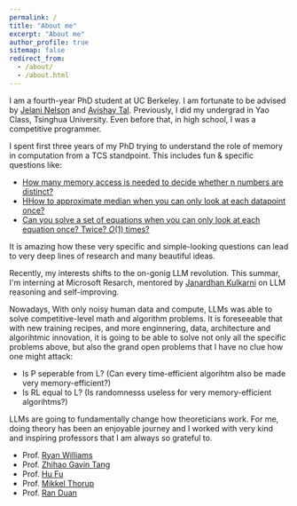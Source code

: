 ```yaml
---
permalink: /
title: "About me"
excerpt: "About me"
author_profile: true
sitemap: false
redirect_from: 
  - /about/
  - /about.html
---
```


I am a fourth-year PhD student at UC Berkeley. I am fortunate to be advised by [Jelani Nelson](https://people.eecs.berkeley.edu/~minilek/) and [Avishay Tal](https://www.avishaytal.org/). Previously, I did my undergrad in Yao Class, Tsinghua University. Even before that, in high school, I was a competitive programmer. 

I spent first three years of my PhD trying to understand the role of memory in computation from a TCS standpoint. This includes fun & specific questions like: 
+ [How many memory access is needed to decide whether n numbers are distinct?](https://arxiv.org/abs/2111.01759)
+ [HHow to approximate median when you can only look at each datapoint once?](https://dl.acm.org/doi/10.1145/3651610)
+ [Can you solve a set of equations when you can only look at each equation once? Twice? $O(1)$ times?](https://arxiv.org/abs/2310.08070)

It is amazing how these very specific and simple-looking questions can lead to very deep lines of research and many beautiful ideas.

Recently, my interests shifts to the on-gonig LLM revolution. This summar, I'm interning at Microsoft Resarch, mentored by [Janardhan Kulkarni](https://www.microsoft.com/en-us/research/people/jakul/) on LLM reasoning and self-improving. 

Nowadays, With only noisy human data and compute, LLMs was able to solve competitive-level math and algorithm problems. It is foreseeable that with new training recipes, and more enginnering, data, architecture and algorihtmic innovation, it is going to be able to solve not only all the specific problems above, but also the grand open problems that I have no clue how one might attack:

+ Is P seperable from L? (Can every time-efficient algorihtm also be made very memory-efficient?)
+ Is RL equal to L? (Is randomnesss useless for very memory-efficient algorihtms?)

LLMs are going to fundamentally change how theoreticians work. For me, doing theory has been an enjoyable journey and I worked with very kind and inspiring professors that I am always so grateful to.  

+ Prof. [Ryan Williams](https://people.csail.mit.edu/rrw/)
+ Prof. [Zhihao Gavin Tang](https://itcs.sufe.edu.cn/54/23/c10495a152611/page.htm)
+ Prof. [Hu Fu](https://www.fuhuthu.com/)
+ Prof. [Mikkel Thorup](http://hjemmesider.diku.dk/~mthorup/)
+ Prof. [Ran Duan](https://iiis.tsinghua.edu.cn/en/duanr/) 


